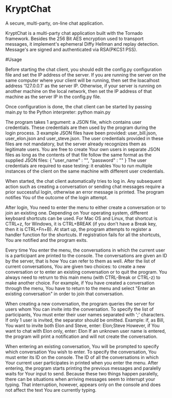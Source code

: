 # KryptChat
A secure, multi-party, on-line chat application. 

KryptChat is a multi-party chat application built with the Tornado framework. Besides the 256 Bit AES encryption used to transport messages, it implement's ephemeral Diffy Hellman and replay detection. Message's are signed and authenticated via RSA(PKCS1 PSS).

#Usage

Before starting the chat client, you should edit the config.py configuration file and set the IP address of the server. If you are running the server on the same computer where your client will be running, then set the loacalhost address '127.0.0.1' as the server IP. Otherwise, if your server is running on another machine on the local network, then set the IP address of that machine as the server IP in the config.py file.

Once configuration is done, the chat client can be started by passing main.py to the Python interpreter:
python main.py <json file containing user credentials>

The program takes 1 argument: a JSON file, which contains user credentials. These credentials are then used by the program during the login process. 3 example JSON files have been provided: user_bill.json, user_elon.json and user_steve.json. The user credentials provided in these files are not mandatory, but the server already recognizes them as legitimate users. You are free to create Your own users in separate JSON files as long as the contents of that file follow the same format as the supplied JSON files:
{
    "user_name" : "<Enter user name here>",
    "password"  : "<Enter password here>"
}
The user credentials are required to ease testing: it enables You to run multiple instances of the client on the same machine with different user credentials.

When started, the chat client automatically tries to log in. Any subsequent action such as creating a conversation or sending chat messages require a prior successful login, otherwise an error message is printed. The program notifies You of the outcome of the login attempt.

After login, You need to enter the menu to either create a conversation or to join an existing one. Depending on Your operating system, different keyboard shortcuts can be used. For Mac OS and Linux, that shortcut is CTRL+z, for Windows, it is CTRL+BREAK (if you don't have a Break key, then it is CTRL+Fn+B). At start up, the program attempts to register a handler function for the shortcuts. If registration fails for all the shortcuts, You are notified and the program exits.

Every time You enter the menu, the conversations in which the current user is a participant are printed to the console. The conversations are given an ID by the server, that is how You can refer to them as well. After the list of current conversations, You are given two choices: to create a new conversation or to enter an existing conversation or to quit the program. You always need to retrurn to this main menu (with CTRL-Break or CTRL-z) to make another choice. For example, if You have created a conversation through the menu, You have to return to the menu and select "Enter an existing conversation" in order to join that conversation.

When creating a new conversation, the program queries the server for users whom You can invite into the conversation. To specify the list of participants, You must enter their user names separated with ';' characters. If only 1 user is invited, the separator should be omitted. Example: if, as Bill, You want to invite both Elon and Steve, enter:
Elon;Steve
However, if You want to chat with Elon only, enter:
Elon
If an unknown user name is entered, the program will print a notification and will not create the conversation.

When entering an existing conversation, You will be prompted to specify which conversation You wish to enter. To specify the conversation, You must enter its ID on the console. The ID of all the conversations in which Your current user participates in printed when you enter the menu. After entering, the program starts printing the previous messages and paralelly waits for Your input to send. Because these two things happen paralelly, there can be situations when arriving messages seem to interrupt your typing. That interruption, however, appears only on the console and does not affect the text You are currently typing.

